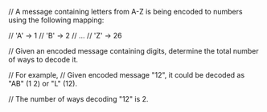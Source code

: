 // A message containing letters from A-Z is being encoded to numbers using the following mapping:

// 'A' -> 1
// 'B' -> 2
// ...
// 'Z' -> 26

// Given an encoded message containing digits, determine the total number of ways to decode it.

// For example,
// Given encoded message "12", it could be decoded as "AB" (1 2) or "L" (12).

// The number of ways decoding "12" is 2.
